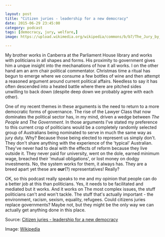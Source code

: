 ```yaml
---

layout: post
title: "Citizen juries - leadership for a new democracy"
date: 2015-06-29 23:45:00
category: podcast
tags: [democracy, jury, welfare,]
image: https://upload.wikimedia.org/wikipedia/commons/b/b7/The_Jury_by_John_Morgan.jpg

---
```


My brother works in Canberra at the Parliament House library and works with politicians in all shapes and forms. His proximity to government gives him a unque insight into the mechanations of how it all works. I on the other hand am an arm chair political commentator. Christmas time a ritual has begun to emerge where we consume a few bottles of wine and then attempt a reasoned argument around current political affairs. Needless to say it has often descended into a heated battle where there are pitched sides unwilling to back down (despite deep down we probably agree with each other). 

One of my recent themes in these arguments is the need to return to a more democratic forms
of governance. The rise of the Lawyer Class that now dominates the political sector has, in my mind, driven a wedge between *The People* and *The Government*.  In those arguments I've stated my preference to this current crop of politicians would be a completely randomly selected group of Australians being nominated to serve in much the same way as jury duty. Why? Because those being elected to represent us simply don't. They don't share anything with the experience of the 'typical' Australian. They've never had to deal with the effects of reform because they live outside it. They never paid for university, went on the dole, earned minimum wage,  breached their 'mutual obligations', or lost money on dodgy investments. No, the system works for them, it always has. They are a breed apart yet these are **our**(?) representatives! Really? 

OK, so this podcast really speaks to me and my opinion that people can do a better job at this than politicians. Yes, it needs to be facilitated and mediated but it works. And it works on The most complex issues, the stuff politicians can't and won't tackle. The stuff that's actually important - the environment, racism, sexism, equality, refugees. Could citizens juries replace governments? Maybe not, but they might be the only way we can actually get anything done in this place. 


Source: [Citizen juries - leadership for a new democracy](https://itunes.apple.com/au/podcast/big-ideas-full-program-podcast/id164330831?mt=2&i=344319168)

Image: [Wikipedia](https://en.m.wikipedia.org/wiki/Jury)
